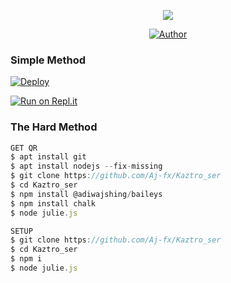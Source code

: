

<div align="center"> 
  <p align="center">
<span class="avatar"><img src="https://github.com/Aj-fx/Kaztro_ser/blob/master/plugins/Ctonfs8p1Jq5.gif"> </a></span>
</p>
<p align="center">
<a href="https://github.com/cyberchekuthan"><img title="Author" src="https://img.shields.io/badge/Author-ꪶ͢ᴀᴊ ғxꫂ⁩-cyberchekuthan/Kaztroser?color=blue&style=for-the-badge&logo=whatsapp"></a>
</p>
</div>

  ### Simple Method
  
[![Deploy](https://www.herokucdn.com/deploy/button.svg)](https://heroku.com/deploy?template=https://github.com/Aj-fx/Kaztro_ser.git)



  
[![Run on Repl.it](https://repl.it/badge/github/quiec/whatsAlfa)](https://replit.com/@Aj-fx/Kaztroser?v=1)
  
### The Hard Method
```js
GET QR
$ apt install git
$ apt install nodejs --fix-missing
$ git clone https://github.com/Aj-fx/Kaztro_ser
$ cd Kaztro_ser
$ npm install @adiwajshing/baileys
$ npm install chalk
$ node julie.js
```
      
```js
SETUP
$ git clone https://github.com/Aj-fx/Kaztro_ser
$ cd Kaztro_ser
$ npm i
$ node julie.js
```

